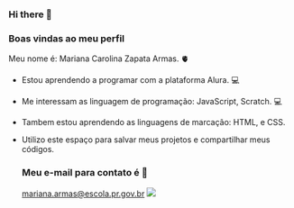 ### Hi there 👋
### Boas vindas ao meu perfil
Meu nome é: Mariana Carolina Zapata Armas. 🫀
- Estou aprendendo a programar com a plataforma Alura. 💻
- Me interessam as linguagem de programação: JavaScript, Scratch. 💻
- Tambem estou aprendendo as linguagens de marcação: HTML, e CSS.
- Utilizo este espaço para salvar meus projetos e compartilhar meus códigos.

  ### Meu e-mail para contato é 📧

  mariana.armas@escola.pr.gov.br
  ![](https://media.tenor.com/PqJ7yMX9GFoAAAAC/bruce-almighty-comedy.gif)

  

<!--
**iam-mari31/iam-mari31** is a ✨ _special_ ✨ repository because its `README.md` (this file) appears on your GitHub profile.

Here are some ideas to get you started:

- 🔭 I’m currently working on ...
- 🌱 I’m currently learning ...
- 👯 I’m looking to collaborate on ...
- 🤔 I’m looking for help with ...
- 💬 Ask me about ...
- 📫 How to reach me: ...
- 😄 Pronouns: ...
- ⚡ Fun fact: ...
-->

